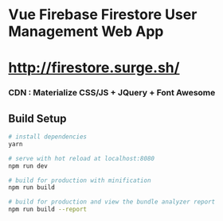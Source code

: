 # Vue Firebase Firestore User Management Web App

# http://firestore.surge.sh/

### CDN : Materialize CSS/JS + JQuery + Font Awesome

## Build Setup

``` bash
# install dependencies
yarn

# serve with hot reload at localhost:8080
npm run dev

# build for production with minification
npm run build

# build for production and view the bundle analyzer report
npm run build --report
```

